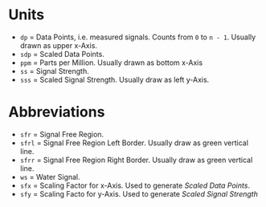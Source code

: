 # Units

- `dp` = Data Points, i.e. measured signals. Counts from `0` to `n - 1`. Usually drawn as upper x-Axis.
- `sdp` = Scaled Data Points.
- `ppm` = Parts per Million. Usually drawn as bottom x-Axis
- `ss` = Signal Strength.
- `sss` = Scaled Signal Strength. Usually draw as left y-Axis.

# Abbreviations

- `sfr` = Signal Free Region.
- `sfrl` = Signal Free Region Left Border. Usually draw as green vertical line.
- `sfrr` = Signal Free Region Right Border. Usually draw as green vertical line.
- `ws` = Water Signal.
- `sfx` = Scaling Factor for x-Axis. Used to generate *Scaled Data Points*.
- `sfy` = Scaling Facto for y-Axis. Used to generate *Scaled Signal Strength*
